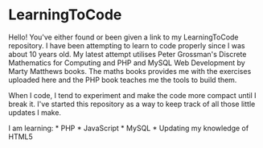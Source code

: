 # LearningToCode
Hello! You've either found or been given a link to my LearningToCode repository.
I have been attempting to learn to code properly since I was about 10 years old. My latest attempt utilises Peter Grossman's Discrete Mathematics for Computing and PHP and MySQL Web Development by Marty Matthews books. The maths books provides me with the exercises uploaded here and the PHP book teaches me the tools to build them.

When I code, I tend to experiment and make the code more compact until I break it. I've started this repository as a way to keep track of all those little updates I make.

I am learning:
      * PHP
      * JavaScript
      * MySQL
      * Updating my knowledge of HTML5
